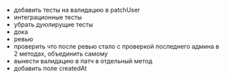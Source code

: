- добавить тесты на валидацию в patchUser
- интеграционные тесты
- убрать дуюлирущие тесты
- дока
- ревью
- проверить что после ревью стало с проверкой последнего админа в 2 методах, объединить самому
- вынести валидацию в патч в отдельный метод
- добавить поле createdAt